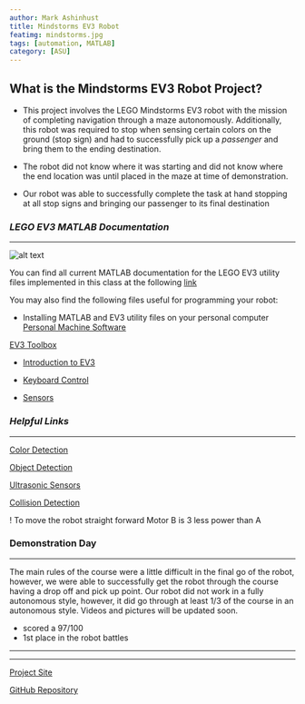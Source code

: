 ```yaml
---
author: Mark Ashinhust  
title: Mindstorms EV3 Robot
featimg: mindstorms.jpg
tags: [automation, MATLAB]
category: [ASU]
---
```


## What is the Mindstorms EV3 Robot Project?

* This project involves the LEGO Mindstorms EV3 robot with the mission of completing navigation through a maze autonomously. Additionally, this robot was required to stop when sensing certain colors on the ground (stop sign) and had to successfully pick up a *passenger* and bring them to the ending destination. 

* The robot did not know where it was starting and did not know where the end location was until placed in the maze at time of demonstration.

* Our robot was able to successfully complete the task at hand stopping at all stop signs and bringing our passenger to its final destination

### *LEGO EV3 MATLAB Documentation*
---

![alt text](https://external-content.duckduckgo.com/iu/?u=https%3A%2F%2Fyt3.ggpht.com%2Fa-%2FAAuE7mDJmHRDL4dE287mAkKkx6usagWNcF8rg5yQbg%3Ds100-mo-c-c0xffffffff-rj-k-no&f=1&nofb=1)

You can find all current MATLAB documentation for the LEGO EV3 utility files implemented in this class at the following [link](https://sites.google.com/a/asu.edu/fse100-cse-wiki/ev3-matlab-library-documentation)

You may also find the following files useful for programming your robot:

* Installing MATLAB and EV3 utility files on your personal computer  
[Personal Machine Software](https://github.com/Markay12/mindstormsEV3/blob/master/Personal%20Machine%20Software%20Install.pdf)  

[EV3 Toolbox](https://github.com/Markay12/mindstormsEV3/blob/master/EV3_Toolbox.zip)  


* [Introduction to EV3](https://github.com/Markay12/mindstormsEV3/blob/master/Introduction%20to%20EV3.pdf)

* [Keyboard Control](https://github.com/Markay12/mindstormsEV3/blob/master/Keyboard%20Control.pdf)

* [Sensors](https://github.com/Markay12/mindstormsEV3/blob/master/Sensors.pdf)


### *Helpful Links*
----------------------

[Color Detection](https://www.mathworks.com/help/supportpkg/legomindstormsev3io/ref/readcolor.html)  

[Object Detection](https://education.lego.com/en-us/lessons/mindstorms-ev3/object-detection#Planitem2)  

[Ultrasonic Sensors](https://makecode.mindstorms.com/reference/sensors/ultrasonic/on-event)  

[Collision Detection](https://www.mathworks.com/help/supportpkg/legomindstormsev3io/examples/build-a-collision-alarm-using-the-ev3-ultrasonic-sensor.html)  

! To move the robot straight forward Motor B is 3 less power than A


### **Demonstration Day**
---

The main rules of the course were a little difficult in the final go of the robot, however, we were able to successfully get the robot through the course having a drop off and pick up point. Our robot did not work in a fully autonomous style, however, it did go through at least 1/3 of the course in an autonomous style. Videos and pictures will be updated soon.

* scored a 97/100
* 1st place in the robot battles

---
---

[Project Site](https://www.mindstorm.markinfo.dev/)   


[GitHub Repository](https://github.com/Markay12/mindstormsEV3)  